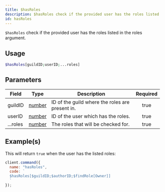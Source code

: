 ```yaml
---
title: $hasRoles
description: $hasRoles check if the provided user has the roles listed in the roles argument.
id: hasRoles
---
```


`$hasRoles` check if the provided user has the roles listed in the roles argument.

## Usage

```php
$hasRoles[guildID;userID;...roles]
```

## Parameters

| Field    | Type                                                                                              | Description                                     | Required |
| -------- | ------------------------------------------------------------------------------------------------- | ----------------------------------------------- | :------: |
| guildID  | [number](https://developer.mozilla.org/en-US/docs/Web/JavaScript/Reference/Global_Objects/Number) | ID of the guild where the roles are present in. |   true   |
| userID   | [number](https://developer.mozilla.org/en-US/docs/Web/JavaScript/Reference/Global_Objects/Number) | ID of the user which has the roles.             |   true   |
| ...roles | [number](https://developer.mozilla.org/en-US/docs/Web/JavaScript/Reference/Global_Objects/Number) | The roles that will be checked for.             |   true   |

## Example(s)

This will return `true` when the user has the listed roles:

```javascript
client.command({
  name: "hasRoles",
  code: `
  $hasRoles[$guildID;$authorID;$findRole[Owner]]
  `
});
```
